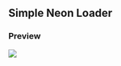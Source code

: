 ## Simple Neon Loader

### Preview
![](https://github.com/divyaa30/frontend-componets/blob/main/Neon-Loader/assets/loader.gif)
